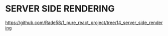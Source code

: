 # SERVER SIDE RENDERING

<https://github.com/Rade58/1_pure_react_project/tree/14_server_side_rendering>
